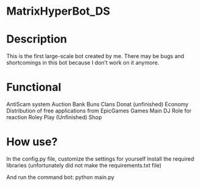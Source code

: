 # MatrixHyperBot_DS

# Description
This is the first large-scale bot created by me.
There may be bugs and shortcomings in this bot because I don’t work on it anymore.

# Functional
AntiScam system
Auction
Bank
Buns
Clans
Donat (unfinished)
Economy
Distribution of free applications from EpicGames
Games
Main
DJ
Role for reaction
Roley Play (Unfinished)
Shop

# How use?
In the config.py file, customize the settings for yourself
Install the required libraries (unfortunately did not make the requirements.txt file)

And run the command bot:
python main.py
